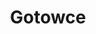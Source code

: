 ---
layout: category-parent
title: Gotowce
nav_exclude: false
has_children: true
has_toc: false
nav_order: 5
---